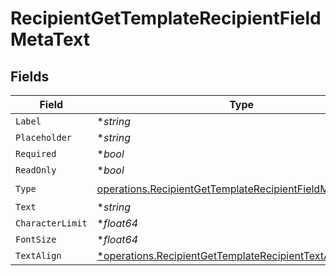 # RecipientGetTemplateRecipientFieldMetaText


## Fields

| Field                                                                                                                                  | Type                                                                                                                                   | Required                                                                                                                               | Description                                                                                                                            |
| -------------------------------------------------------------------------------------------------------------------------------------- | -------------------------------------------------------------------------------------------------------------------------------------- | -------------------------------------------------------------------------------------------------------------------------------------- | -------------------------------------------------------------------------------------------------------------------------------------- |
| `Label`                                                                                                                                | **string*                                                                                                                              | :heavy_minus_sign:                                                                                                                     | N/A                                                                                                                                    |
| `Placeholder`                                                                                                                          | **string*                                                                                                                              | :heavy_minus_sign:                                                                                                                     | N/A                                                                                                                                    |
| `Required`                                                                                                                             | **bool*                                                                                                                                | :heavy_minus_sign:                                                                                                                     | N/A                                                                                                                                    |
| `ReadOnly`                                                                                                                             | **bool*                                                                                                                                | :heavy_minus_sign:                                                                                                                     | N/A                                                                                                                                    |
| `Type`                                                                                                                                 | [operations.RecipientGetTemplateRecipientFieldMetaTypeText](../../models/operations/recipientgettemplaterecipientfieldmetatypetext.md) | :heavy_check_mark:                                                                                                                     | N/A                                                                                                                                    |
| `Text`                                                                                                                                 | **string*                                                                                                                              | :heavy_minus_sign:                                                                                                                     | N/A                                                                                                                                    |
| `CharacterLimit`                                                                                                                       | **float64*                                                                                                                             | :heavy_minus_sign:                                                                                                                     | N/A                                                                                                                                    |
| `FontSize`                                                                                                                             | **float64*                                                                                                                             | :heavy_minus_sign:                                                                                                                     | N/A                                                                                                                                    |
| `TextAlign`                                                                                                                            | [*operations.RecipientGetTemplateRecipientTextAlign5](../../models/operations/recipientgettemplaterecipienttextalign5.md)              | :heavy_minus_sign:                                                                                                                     | N/A                                                                                                                                    |